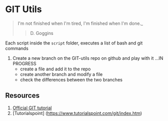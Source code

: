 # GIT Utils

> I'm not finished when I'm tired, I'm finished when I'm done.\_
>
> > D. Goggins

Each script inside the `script` folder, executes a list of bash and git commands

1. Create a new branch on the GIT-utils repo on github and play with it ...IN PROGRESS
   - create a file and add it to the repo
   - create another branch and modify a file
   - check the differences between the two branches

## Resources

1. [Official GIT tutorial](https://git-scm.com/docs/gittutorial)
2. [Tutorialspoint] (https://www.tutorialspoint.com/git/index.htm)
